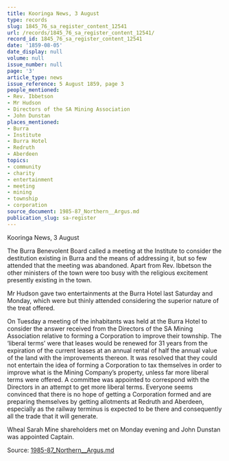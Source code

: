 ```yaml
---
title: Kooringa News, 3 August
type: records
slug: 1845_76_sa_register_content_12541
url: /records/1845_76_sa_register_content_12541/
record_id: 1845_76_sa_register_content_12541
date: '1859-08-05'
date_display: null
volume: null
issue_number: null
page: '3'
article_type: news
issue_reference: 5 August 1859, page 3
people_mentioned:
- Rev. Ibbetson
- Mr Hudson
- Directors of the SA Mining Association
- John Dunstan
places_mentioned:
- Burra
- Institute
- Burra Hotel
- Redruth
- Aberdeen
topics:
- community
- charity
- entertainment
- meeting
- mining
- township
- corporation
source_document: 1985-87_Northern__Argus.md
publication_slug: sa-register
---
```


Kooringa News, 3 August

The Burra Benevolent Board called a meeting at the Institute to consider the destitution existing in Burra and the means of addressing it, but so few attended that the meeting was abandoned.  Apart from Rev. Ibbetson the other ministers of the town were too busy with the religious excitement presently existing in the town.

Mr Hudson gave two entertainments at the Burra Hotel last Saturday and Monday, which were but thinly attended considering the superior nature of the treat offered.

On Tuesday a meeting of the inhabitants was held at the Burra Hotel to consider the answer received from the Directors of the SA Mining Association relative to forming a Corporation to improve their township.  The ‘liberal terms’ were that leases would be renewed for 31 years from the expiration of the current leases at an annual rental of half the annual value of the land with the improvements thereon.  It was resolved that they could not entertain the idea of forming a Corporation to tax themselves in order to improve what is the Mining Company’s property, unless far more liberal terms were offered.  A committee was appointed to correspond with the Directors in an attempt to get more liberal terms.  Everyone seems convinced that there is no hope of getting a Corporation formed and are preparing themselves by getting allotments at Redruth and Aberdeen, especially as the railway terminus is expected to be there and consequently all the trade that it will generate.

Wheal Sarah Mine shareholders met on Monday evening and John Dunstan was appointed Captain.

Source: [1985-87_Northern__Argus.md](/downloads/markdown/1985-87_Northern__Argus.md)
